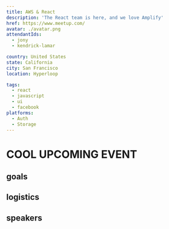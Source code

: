 ```yaml
---
title: AWS & React
description: 'The React team is here, and we love Amplify'
href: https://www.meetup.com/
avatar: ./avatar.png
attendantIds:
  - jony
  - kendrick-lamar

country: United States
state: California
city: San Francisco
location: Hyperloop

tags:
  - react
  - javascript
  - ui
  - facebook
platforms:
  - Auth
  - Storage
---
```


# COOL UPCOMING EVENT

## goals

## logistics

## speakers
